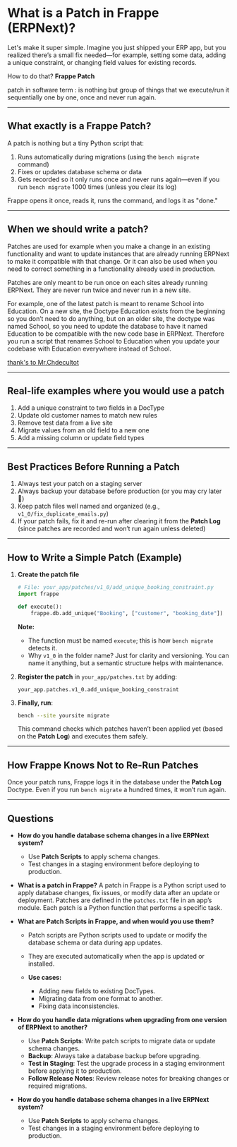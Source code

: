 # What is a Patch in Frappe (ERPNext)?

Let's make it super simple. Imagine you just shipped your ERP app, but you realized there’s a small fix needed—for example, setting some data, adding a unique constraint, or changing field values for existing records.

How to do that? **Frappe Patch**

patch in software term : is nothing but group of things that we execute/run it sequentially one by one, once and never run again.

---

## What exactly is a Frappe Patch?

A patch is nothing but a tiny Python script that:

1. Runs automatically during migrations (using the `bench migrate` command)
2. Fixes or updates database schema or data
3. Gets recorded so it only runs once and never runs again—even if you run `bench migrate` 1000 times (unless you clear its log)

Frappe opens it once, reads it, runs the command, and logs it as "done."

---

## When we should write a patch?

Patches are used for example when you make a change in an existing functionality and want to update instances that are already running ERPNext to make it compatible with that change. Or it can also be used when you need to correct something in a functionality already used in production.

Patches are only meant to be run once on each sites already running ERPNext. They are never run twice and never run in a new site.

For example, one of the latest patch is meant to rename School into Education.
On a new site, the Doctype Education exists from the beginning so you don’t need to do anything, but on an older site, the doctype was named School, so you need to update the database to have it named Education to be compatible with the new code base in ERPNext. Therefore you run a script that renames School to Education when you update your codebase with Education everywhere instead of School.

[thank's to Mr.Chdecultot](https://discuss.frappe.io/t/when-we-should-write-a-patch/31246/2)

---

## Real-life examples where you would use a patch

1. Add a unique constraint to two fields in a DocType
2. Update old customer names to match new rules
3. Remove test data from a live site
4. Migrate values from an old field to a new one
5. Add a missing column or update field types

---

## Best Practices Before Running a Patch

1. Always test your patch on a staging server
2. Always backup your database before production (or you may cry later 🤡)
3. Keep patch files well named and organized (e.g., `v1_0/fix_duplicate_emails.py`)
4. If your patch fails, fix it and re-run after clearing it from the **Patch Log** (since patches are recorded and won’t run again unless deleted)

---

## How to Write a Simple Patch (Example)

1. **Create the patch file**

   ```python
   # File: your_app/patches/v1_0/add_unique_booking_constraint.py
   import frappe

   def execute():
       frappe.db.add_unique("Booking", ["customer", "booking_date"])
   ```

   **Note:**

   * The function must be named `execute`; this is how `bench migrate` detects it.
   * Why `v1_0` in the folder name? Just for clarity and versioning. You can name it anything, but a semantic structure helps with maintenance.

2. **Register the patch** in `your_app/patches.txt` by adding:

   ```text
   your_app.patches.v1_0.add_unique_booking_constraint
   ```

3. **Finally, run**:

   ```bash
   bench --site yoursite migrate
   ```

   This command checks which patches haven’t been applied yet (based on the **Patch Log**) and executes them safely.

---

## How Frappe Knows Not to Re-Run Patches

Once your patch runs, Frappe logs it in the database under the **Patch Log** Doctype. Even if you run `bench migrate` a hundred times, it won’t run again.

---

## Questions

* **How do you handle database schema changes in a live ERPNext system?**

  * Use **Patch Scripts** to apply schema changes.
  * Test changes in a staging environment before deploying to production.

* **What is a patch in Frappe?**
  A patch in Frappe is a Python script used to apply database changes, fix issues, or modify data after an update or deployment. Patches are defined in the `patches.txt` file in an app’s module. Each patch is a Python function that performs a specific task.

* **What are Patch Scripts in Frappe, and when would you use them?**

  * Patch scripts are Python scripts used to update or modify the database schema or data during app updates.
  * They are executed automatically when the app is updated or installed.
  * **Use cases:**

    * Adding new fields to existing DocTypes.
    * Migrating data from one format to another.
    * Fixing data inconsistencies.

* **How do you handle data migrations when upgrading from one version of ERPNext to another?**

  * Use **Patch Scripts**: Write patch scripts to migrate data or update schema changes.
  * **Backup**: Always take a database backup before upgrading.
  * **Test in Staging**: Test the upgrade process in a staging environment before applying it to production.
  * **Follow Release Notes**: Review release notes for breaking changes or required migrations.

* **How do you handle database schema changes in a live ERPNext system?**

  * Use **Patch Scripts** to apply schema changes.
  * Test changes in a staging environment before deploying to production.
